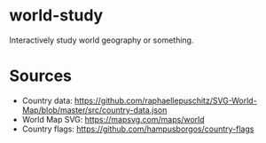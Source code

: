 # world-study

Interactively study world geography or something.

# Sources

- Country data: https://github.com/raphaellepuschitz/SVG-World-Map/blob/master/src/country-data.json
- World Map SVG: https://mapsvg.com/maps/world
- Country flags: https://github.com/hampusborgos/country-flags